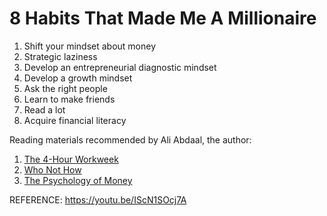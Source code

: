 # 8 Habits That Made Me A Millionaire

1. Shift your mindset about money
2. Strategic laziness 
3. Develop an entrepreneurial diagnostic mindset
4. Develop a growth mindset
5. Ask the right people
6. Learn to make friends
7. Read a lot
8. Acquire financial literacy

Reading materials recommended by Ali Abdaal, the author:
1. [The 4-Hour Workweek](https://isbnsearch.org/isbn/9780307465351)
2. [Who Not How](https://isbnsearch.org/isbn/9781401960582)
3. [The Psychology of Money](https://isbnsearch.org/isbn/9780857197689)

REFERENCE: https://youtu.be/IScN1SOcj7A
